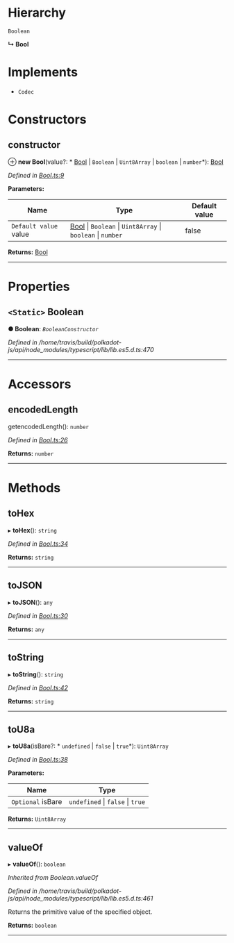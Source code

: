 

# Hierarchy

 `Boolean`

**↳ Bool**

# Implements

* `Codec`

# Constructors

<a id="constructor"></a>

##  constructor

⊕ **new Bool**(value?: * [Bool](_bool_.bool.md) &#124; `Boolean` &#124; `Uint8Array` &#124; `boolean` &#124; `number`*): [Bool](_bool_.bool.md)

*Defined in [Bool.ts:9](https://github.com/polkadot-js/api/blob/ecdd53e/packages/types/src/Bool.ts#L9)*

**Parameters:**

| Name | Type | Default value |
| ------ | ------ | ------ |
| `Default value` value |  [Bool](_bool_.bool.md) &#124; `Boolean` &#124; `Uint8Array` &#124; `boolean` &#124; `number`| false |

**Returns:** [Bool](_bool_.bool.md)

___

# Properties

<a id="boolean"></a>

## `<Static>` Boolean

**● Boolean**: *`BooleanConstructor`*

*Defined in /home/travis/build/polkadot-js/api/node_modules/typescript/lib/lib.es5.d.ts:470*

___

# Accessors

<a id="encodedlength"></a>

##  encodedLength

getencodedLength(): `number`

*Defined in [Bool.ts:26](https://github.com/polkadot-js/api/blob/ecdd53e/packages/types/src/Bool.ts#L26)*

**Returns:** `number`

___

# Methods

<a id="tohex"></a>

##  toHex

▸ **toHex**(): `string`

*Defined in [Bool.ts:34](https://github.com/polkadot-js/api/blob/ecdd53e/packages/types/src/Bool.ts#L34)*

**Returns:** `string`

___
<a id="tojson"></a>

##  toJSON

▸ **toJSON**(): `any`

*Defined in [Bool.ts:30](https://github.com/polkadot-js/api/blob/ecdd53e/packages/types/src/Bool.ts#L30)*

**Returns:** `any`

___
<a id="tostring"></a>

##  toString

▸ **toString**(): `string`

*Defined in [Bool.ts:42](https://github.com/polkadot-js/api/blob/ecdd53e/packages/types/src/Bool.ts#L42)*

**Returns:** `string`

___
<a id="tou8a"></a>

##  toU8a

▸ **toU8a**(isBare?: * `undefined` &#124; `false` &#124; `true`*): `Uint8Array`

*Defined in [Bool.ts:38](https://github.com/polkadot-js/api/blob/ecdd53e/packages/types/src/Bool.ts#L38)*

**Parameters:**

| Name | Type |
| ------ | ------ |
| `Optional` isBare |  `undefined` &#124; `false` &#124; `true`|

**Returns:** `Uint8Array`

___
<a id="valueof"></a>

##  valueOf

▸ **valueOf**(): `boolean`

*Inherited from Boolean.valueOf*

*Defined in /home/travis/build/polkadot-js/api/node_modules/typescript/lib/lib.es5.d.ts:461*

Returns the primitive value of the specified object.

**Returns:** `boolean`

___

